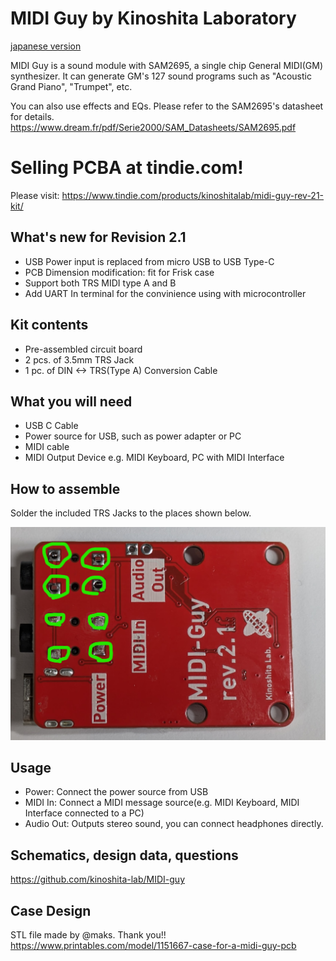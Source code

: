 
# MIDI Guy by Kinoshita Laboratory

[japanese version](./README.ja.md)

MIDI Guy is a sound module with SAM2695, a single chip General MIDI(GM) synthesizer.
It can generate GM's 127 sound programs such as "Acoustic Grand Piano", "Trumpet", etc.

You can also use effects and EQs. Please refer to the SAM2695's datasheet for details.
<https://www.dream.fr/pdf/Serie2000/SAM_Datasheets/SAM2695.pdf>

# Selling PCBA at tindie.com!
Please visit: <https://www.tindie.com/products/kinoshitalab/midi-guy-rev-21-kit/>

## What's new for Revision 2.1

- USB Power input is replaced from micro USB to USB Type-C
- PCB Dimension modification: fit for Frisk case
- Support both TRS MIDI type A and B
- Add UART In terminal for the convinience using with microcontroller

## Kit contents

- Pre-assembled circuit board
- 2 pcs. of 3.5mm TRS Jack
- 1 pc. of DIN <-> TRS(Type A) Conversion Cable

## What you will need

- USB C Cable
- Power source for USB, such as power adapter or PC
- MIDI cable
- MIDI Output Device e.g. MIDI Keyboard, PC with MIDI Interface

## How to assemble

Solder the included TRS Jacks to the places shown below.

![how to solder](images/how_to_solder_rev2_1.png)  

## Usage

- Power: Connect the power source from USB
- MIDI In: Connect a MIDI message source(e.g. MIDI Keyboard, MIDI Interface connected to a PC)
- Audio Out: Outputs stereo sound, you can connect headphones directly.

## Schematics, design data, questions

<https://github.com/kinoshita-lab/MIDI-guy>

## Case Design
STL file made by @maks. Thank you!!
https://www.printables.com/model/1151667-case-for-a-midi-guy-pcb
